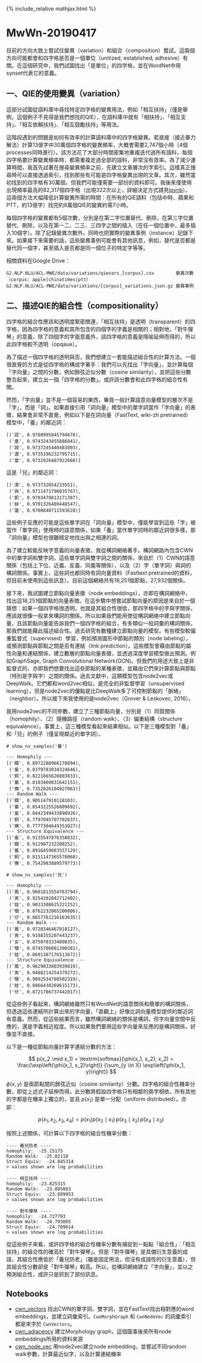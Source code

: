 {% include_relative mathjax.html %}

# MwWn-20190417

目前的方向大致上嘗試往變異（variation）和組合（composition）嘗試。這兩個方向可能都會和四字格是否是一個單位（unitized, established, adhesive）有關。在這個研究中，我們試圖找出「是單位」的四字格，並在WordNet中用synset代表它的意義。

## 一、QIE的使用變異（variation）

這部分試圖從語料庫中尋找特定四字格的變異用法，例如「相互扶持」（僅是舉例，這個例子不見得是我們想找的QIE），在語料庫中就有「相扶持」、「相互支持」、「相互依賴扶持」、「相互鼓勵扶持」等用法。

這階段遇到的問題是如何有效率的計算語料庫中的四字格變異。若直接（接近暴力解法）計算13億字中30萬個四字格的變異頻率，大概會需要2,747個小時（4個processes同時進行）。該方法花了大部分時間密集地重複迭代過所有語料，每個四字格要計算變異頻率時，都需重複走過全部的語料，非常沒有效率。為了減少運算時間，我首先試著在搜尋變異頻率之前，先建立文章層次的字索引。這樣真正搜尋時可以直接透過索引，找到那些有可能是四字格變異出現的文章。其次，雖然當初找到的四字格有30萬個，但我們可能僅需要一部份的資料即可。我後來僅使用出現頻率最高的82,317個四字格（出現322次以上，詳細決定方式請見[ipynb][select_ngrams]）。這兩個方法大幅降低計算變異所需的時間：在所有的QIE語料（包括中時、蘋果和PTT，約13億字）找完約8萬個QIE的變異約需7小時。

[select_ngrams]: https://github.com/seantyh/MWE2019/blob/master/etc/select_ngrams.ipynb

每個四字格的變異都有5個次數，分別是在第二字位置替代、刪除，在第三字位置替代、刪除，以及在第一二、二三、三四字之間的插入（在任一個位置中，最多插入10個字）。除了記錄變異次數外，同時也把實際的變異事例（instance）記錄下來。如果接下來需要的話，這些變異事例可能會有其他訊息，例如，替代是否都是替代同一個字，甚至插入是否都是同一個位子的特定字等等。

相關資料在Google Drive：

```
G2.NLP.NLU/ACL-MWE/data/variations/qievars_[corpus].csv        變異次數（corpus: apple|chinatimes|ptt）
G2.NLP.NLU/ACL-MWE/data/variations/[corpus]_variations.json.gz 變異事例
```

## 二、描述QIE的組合性（compositionality）
<a name='nodevec'></a>
四字格的組合性應該和透明度緊密關連，「相互扶持」是透明（transparent）的四字格，因為四字格的意義和其所包含的四個字的字義是相關的；相對地，「對牛彈琴」的意義，除了四個字的字面意義外，該四字格的意義是隱喻延伸而得的，所以此四字格較不透明（opqaue）。

為了描述一個四字格的透明與否，我們想建立一套能描述組合性的計算方法。一個很直覺的方式是從四字格的構成字著手：我們可以先找出「字向量」，並計算每個「字向量」之間的分數，例如餘弦近似分數（cosine similarity），並把這些分數整合起來，建立出一個「四字格的分數」。或許該分數會和此四字格的組合性有關。

然而，「字向量」並不是一個容易的東西，畢竟一般計算語意向量模型的層次不是「字」，而是「詞」。如果直接引用「詞向量」模型中的單字詞當作「字向量」的表徵，結果會非常不直覺，例如以下是在詞向量（FastText, wiki-zh pretrained）模型中，「養」的鄰近詞：

```
[('認', 0.9780995845794678),
 ('產', 0.9743243455886841),
 ('說', 0.9737245440483093),
 ('還', 0.9735196232795715),
 ('當', 0.9732926487922668)]
```

這是「兒」的鄰近詞：

```
[('潔', 0.973732054233551),
 ('與', 0.9711471796035767),
 ('凱', 0.9703478813171387),
 ('絲', 0.9701326489448547),
 ('蓮', 0.9700840711593628)]
```

這些例子反應的可能是這些單字詞在「詞向量」模型中，僅能學習到這些「字」被當作「單字詞」使用時的語意關係，如果「養」當作單字詞時的鄰近詞很多樣，那「詞向量」模型也很難穩定地找出與之相連的詞。

為了建立較能反映字意義的向量表徵，我從構詞網絡著手。構詞網路內包含CWN中的單字詞和雙字詞，這些單字詞與雙字詞之間的關係，來自於（1）CWN的語意關係（包括上下位、近義、反義、同義等關係），以及（2）字（單字詞）與詞的構詞關係。事實上，這些詞也都同時有詞向量資料（Fasttext pretrained的資料，但目前未使用到這些訊息）。目前這個網絡共有18,251個節點，27,932個關係。

接下來，我試圖建立節點向量表徵（node embeddings），亦即在構詞網絡中，找出這18,251個節點的向量表徵。在這步驟中想嘗試節點向量的原因是來自於一個猜想：如果一個四字格很透明，也就是其組合性很低，那四字格中的字與字關係，應該就很像一般拿來構詞的關係。所以如果我們能用使從構詞網絡中建立節點向量，且該節點向量能告訴我們一個四字格的組合，有多類似一般詞彙的構詞關係，那我們就能藉此描述組合性。過去研究有數種建立節點向量的模型。有些模型較偏重監督式（supervised）學習，例如預測圖形中節點的類別（node labeling），或預測節點與節點之間是否有連結（link prediction）。這些模型會藉由節點的屬性向量和連結關係，建立數層的節點向量表徵，並透過深度學習模型做出預測。例如GraphSage, Graph Convolutional Network(GCN)。但我們的用途大致上是非監督式的，亦即我們想要找出這些節點的某種表徵，並藉由它們來計算節點與節點（特別是字與字）之間的關係。過去文獻中，這類模型包含node2vec或DeepWalk。它們都和word2vec相似，是完全的非監督學習（unsupervised learning），但是node2vec的優點是比DeepWalk多了可控制節點的「脈絡」（neighbor）。所以接下來我使用的是node2vec（Grover & Leskovec, 2016）。

我用node2vec的不同參數，建立了三種節點向量，分別是（1）同質關係（homophily）、（2）隨機路徑（random walk）、（3）偏重結構（structure equivalence）。事實上，這三種模型看起來結果相似。以下是三種模型對「養」和「兒」的例子（僅呈現鄰近的單字詞）。

```
# show_nv_samples('養')

--- Homophily ---
[('餵', 0.8972288966178894),
 ('畜', 0.8379783034324646),
 ('飼', 0.8221665620803833),
 ('蓄', 0.8183460831642151),
 ('撫', 0.7352026104927063)]
--- Random Walk ---
[('餵', 0.905147910118103),
 ('蓄', 0.8543225526809692),
 ('畜', 0.8442349433898926),
 ('飼', 0.7797045707702637),
 ('撫', 0.7777304649353027)]
--- Structure Equivalence ---
[('畜', 0.9135547876358032),
 ('餵', 0.912987232208252),
 ('蓄', 0.8916459083557129),
 ('飼', 0.8151147365570068),
 ('撫', 0.7542983889579773)]
```

```
# show_nv_samples('兒')

--- Homophily ---
[('鳳', 0.9601813554763794),
 ('男', 0.9254202842712402),
 ('娃', 0.9033308625221252),
 ('犢', 0.8762232065200806),
 ('仔', 0.8657761216163635)]
--- Random Walk ---
[('鳳', 0.9728346467018127),
 ('男', 0.9188355207443237),
 ('女', 0.875070333480835),
 ('犢', 0.8745706081390381),
 ('娃', 0.8691387176513672)]
--- Structure Equivalence ---
[('鳳', 0.9629033803939819),
 ('男', 0.9488214254379272),
 ('犢', 0.9092534780502319),
 ('娃', 0.8866438269615173),
 ('仔', 0.8721786737442017)]
```

從這些例子看起來，構詞網絡雖然只有WordNet的語意關係和簡單的構詞關係，但透過這些連結所計算出來的字向量，「直觀上」好像比詞向量模型提供的鄰近詞有意義。然而，從這些結果而言，雖然構詞網絡的關係是構詞，但字向量空間中反應的，還是字義相近程度。所以如果我們要用這些字向量來反應的是構詞關係，好像並不直接。

以下是一種從節點向量計算字連結分數的方法：

$$
p(x_2 \mid x_1) = \textrm{softmax}(\phi(x_1, x_2); x_2) =
    \frac{\exp\left(\phi(x_1, x_2)\right)}
    {\sum_{y \in X} \exp\left(\phi(x_1, y)\right)}
$$

$\phi(x, y)$ 是兩節點間的餘弦近似（cosine similarity）分數。四字格的組合性機率分數，即從上述式子延伸而得。此分數將假設四字格只有相鄰的兩字相依，所有其他的字都是在機率上獨立的，並且 $p(x_1)$ 是單一分配（uniform distributed）。亦即：

$$
p(x_1, x_2, x_3, x_4) = p(x_1) p(x_2 \mid x_1)\,p(x_3 \mid x_2)\,p(x_4 \mid x_3)
$$

按照上述關係，可計算以下四字格的組合性機率分數：

```
---- 養兒防老 ----
homophily:  -25.15175
Random Walk:  -25.02118
Struct Equiv:  -24.845314
> values shown are log probabilities
```

```
---- 相互扶持 ----
homophily:  -23.825315
Random Walk:  -23.805883
Struct Equiv:  -23.889053
> values shown are log probabilities
```

```
---- 對牛彈琴 ----
homophily:  -24.727793
Random Walk:  -24.793005
Struct Equiv:  -24.709614
> values shown are log probabilities
```

從這些例子來看，或許四字格的組合性機率分數有捕捉到一點點「組合性」：「相互扶持」的組合性的確高於「對牛彈琴」。但是「對牛彈琴」是具備衍生意義的成語，其組合性應低於「養兒防老」（雖是固定用法，但沒有成語性的衍生意義），但其組合性分數卻是「對牛彈琴」較高。所以，從構詞網絡建立「字向量」，並以之預測組合性，或許只是抓到了部份訊息。

## Notebooks

- [cwn_vectors](https://github.com/seantyh/MWE2019/blob/master/etc/cwn_vectors.ipynb)
  找出CWN的單字詞、雙字詞，並在FastText找出相對應的word embeddings，並建立詞彙索引。`CwnMorphGraph` 和 `CwnNodeVec` 的詞彙索引都是來字於 `CwnVectors`。
- [cwn_adjacency](https://github.com/seantyh/MWE2019/blob/master/etc/cwn_adjacency.ipynb)
  建立Morphology graph，這個圖事後來所有node embeddings所用的資料來源
- [cwn_node_vec](https://github.com/seantyh/MWE2019/blob/master/etc/cwn_node_vec.ipynb)
  用node2vec建立node embedding，並嘗試不同random walk參數，計算最近似字，以及計算連結機率
